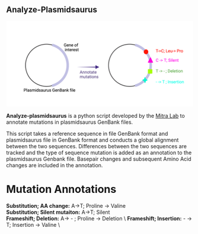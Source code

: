 ## Analyze-Plasmidsaurus

<p align="center">
    <img src="https://github.com/The-Mitra-Lab/Analyze-Plasmidaurus/blob/main/analyze_plasmidsaurus.png">
</p>

**Analyze-plasmidsaurus** is a python script developed by the [Mitra Lab](https://mitralab.wustl.edu/) to annotate mutations in plasmidsaurus GenBank files. 

This script takes a reference sequence in file GenBank format and plasmidsaurus file  in GenBank format and conducts a global alignment between the two sequences. Differences between the two sequences are tracked and the type of sequence mutation is added as an annotation to the plasmidsaurus Genbank file. Basepair changes and subsequent Amino Acid changes are included in the annotation. 


# Mutation Annotations

**Substitution; AA change:** A->T; Proline -> Valine \
**Substitution; Silent mutaiton:** A->T; Silent \
**Frameshift; Deletion:** A-> - ; Proline -> Deletion \ 
**Frameshift; Insertion:** - -> T; Insertion -> Valine \  

